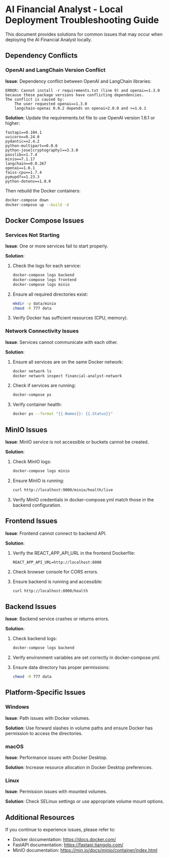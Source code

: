 # AI Financial Analyst - Local Deployment Troubleshooting Guide

This document provides solutions for common issues that may occur when deploying the AI Financial Analyst locally.

## Dependency Conflicts

### OpenAI and LangChain Version Conflict

**Issue**: Dependency conflict between OpenAI and LangChain libraries:
```
ERROR: Cannot install -r requirements.txt (line 9) and openai==1.3.0 because these package versions have conflicting dependencies.
The conflict is caused by:
    The user requested openai==1.3.0
    langchain-openai 0.0.2 depends on openai<2.0.0 and >=1.6.1
```

**Solution**: Update the requirements.txt file to use OpenAI version 1.6.1 or higher:
```
fastapi==0.104.1
uvicorn==0.24.0
pydantic==2.4.2
python-multipart==0.0.6
python-jose[cryptography]==3.3.0
passlib==1.7.4
minio==7.1.17
langchain==0.0.267
openai==1.6.1
faiss-cpu==1.7.4
pymupdf==1.23.3
python-dotenv==1.0.0
```

Then rebuild the Docker containers:
```bash
docker-compose down
docker-compose up --build -d
```

## Docker Compose Issues

### Services Not Starting

**Issue**: One or more services fail to start properly.

**Solution**:
1. Check the logs for each service:
   ```bash
   docker-compose logs backend
   docker-compose logs frontend
   docker-compose logs minio
   ```

2. Ensure all required directories exist:
   ```bash
   mkdir -p data/minio
   chmod -R 777 data
   ```

3. Verify Docker has sufficient resources (CPU, memory).

### Network Connectivity Issues

**Issue**: Services cannot communicate with each other.

**Solution**:
1. Ensure all services are on the same Docker network:
   ```bash
   docker network ls
   docker network inspect financial-analyst-network
   ```

2. Check if services are running:
   ```bash
   docker-compose ps
   ```

3. Verify container health:
   ```bash
   docker ps --format "{{.Names}}: {{.Status}}"
   ```

## MinIO Issues

**Issue**: MinIO service is not accessible or buckets cannot be created.

**Solution**:
1. Check MinIO logs:
   ```bash
   docker-compose logs minio
   ```

2. Ensure MinIO is running:
   ```bash
   curl http://localhost:9000/minio/health/live
   ```

3. Verify MinIO credentials in docker-compose.yml match those in the backend configuration.

## Frontend Issues

**Issue**: Frontend cannot connect to backend API.

**Solution**:
1. Verify the REACT_APP_API_URL in the frontend Dockerfile:
   ```
   REACT_APP_API_URL=http://localhost:8000
   ```

2. Check browser console for CORS errors.

3. Ensure backend is running and accessible:
   ```bash
   curl http://localhost:8000/health
   ```

## Backend Issues

**Issue**: Backend service crashes or returns errors.

**Solution**:
1. Check backend logs:
   ```bash
   docker-compose logs backend
   ```

2. Verify environment variables are set correctly in docker-compose.yml.

3. Ensure data directory has proper permissions:
   ```bash
   chmod -R 777 data
   ```

## Platform-Specific Issues

### Windows

**Issue**: Path issues with Docker volumes.

**Solution**: Use forward slashes in volume paths and ensure Docker has permission to access the directories.

### macOS

**Issue**: Performance issues with Docker Desktop.

**Solution**: Increase resource allocation in Docker Desktop preferences.

### Linux

**Issue**: Permission issues with mounted volumes.

**Solution**: Check SELinux settings or use appropriate volume mount options.

## Additional Resources

If you continue to experience issues, please refer to:
- Docker documentation: https://docs.docker.com/
- FastAPI documentation: https://fastapi.tiangolo.com/
- MinIO documentation: https://min.io/docs/minio/container/index.html

